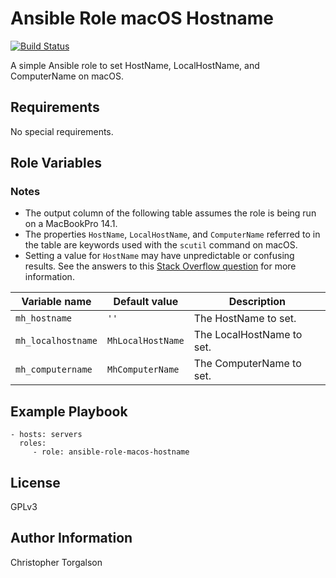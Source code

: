 # Ansible Role macOS Hostname

[![Build Status](https://travis-ci.com/ctorgalson/ansible-role-macos-hostname.svg?branch=master)](https://travis-ci.com/ctorgalson/ansible-role-macos-hostname)

A simple Ansible role to set HostName, LocalHostName, and ComputerName on macOS.

## Requirements

No special requirements.

## Role Variables

### Notes

- The output column of the following table assumes the role is being run on a MacBookPro 14.1.
- The properties `HostName`, `LocalHostName`, and `ComputerName` referred to in the table are keywords used with the `scutil` command on macOS.
- Setting a value for `HostName` may have unpredictable or confusing results. See the answers to this [Stack Overflow question](https://apple.stackexchange.com/questions/30552/os-x-computer-name-not-matching-what-shows-on-terminal) for more information.

| Variable name      | Default value     | Description               |
|--------------------|-------------------|---------------------------|
| `mh_hostname`      | `''`              | The HostName to set.      |
| `mh_localhostname` | `MhLocalHostName` | The LocalHostName to set. |
| `mh_computername`  | `MhComputerName`  | The ComputerName to set.  |

## Example Playbook

    - hosts: servers
      roles:
         - role: ansible-role-macos-hostname

## License

GPLv3

## Author Information

Christopher Torgalson
